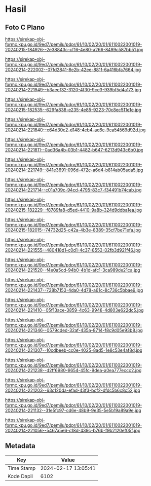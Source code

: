 # Hasil

## Foto C Plano

https://sirekap-obj-formc.kpu.go.id/9ed7/pemilu/pdpr/61/10/02/20/01/6110022001019-20240215-184926--2e38843c-cf16-4e80-a266-8499c587bb51.jpg

https://sirekap-obj-formc.kpu.go.id/9ed7/pemilu/pdpr/61/10/02/20/01/6110022001019-20240214-222002--07fd2841-8e2b-42ee-881f-6a416bfa7664.jpg

https://sirekap-obj-formc.kpu.go.id/9ed7/pemilu/pdpr/61/10/02/20/01/6110022001019-20240214-221949--b3aeef32-3120-4f30-9ce3-939bf5d4a173.jpg

https://sirekap-obj-formc.kpu.go.id/9ed7/pemilu/pdpr/61/10/02/20/01/6110022001019-20240215-182535--629fa838-e235-4e85-9223-70c8ec511e1e.jpg

https://sirekap-obj-formc.kpu.go.id/9ed7/pemilu/pdpr/61/10/02/20/01/6110022001019-20240214-221840--c64d30e2-d148-4cb4-ae6c-9ca54569d92d.jpg

https://sirekap-obj-formc.kpu.go.id/9ed7/pemilu/pdpr/61/10/02/20/01/6110022001019-20240214-221811--0ad36a4b-03b1-4482-b647-6213d943c6b0.jpg

https://sirekap-obj-formc.kpu.go.id/9ed7/pemilu/pdpr/61/10/02/20/01/6110022001019-20240214-221749--841e3691-096d-472c-a6d4-b814ab05ada5.jpg

https://sirekap-obj-formc.kpu.go.id/9ed7/pemilu/pdpr/61/10/02/20/01/6110022001019-20240214-221714--c01a709c-94cd-4795-83c7-f34491b74cab.jpg

https://sirekap-obj-formc.kpu.go.id/9ed7/pemilu/pdpr/61/10/02/20/01/6110022001019-20240215-182229--f8789fa8-d5ed-4410-9a8b-324d9ddba1ea.jpg

https://sirekap-obj-formc.kpu.go.id/9ed7/pemilu/pdpr/61/10/02/20/01/6110022001019-20240215-182015--74732d25-c42a-4b3e-8389-35cf7be71efa.jpg

https://sirekap-obj-formc.kpu.go.id/9ed7/pemilu/pdpr/61/10/02/20/01/6110022001019-20240214-221555--480418d1-c0d1-4c37-8553-02fb3d921f46.jpg

https://sirekap-obj-formc.kpu.go.id/9ed7/pemilu/pdpr/61/10/02/20/01/6110022001019-20240214-221520--f4e0a5cd-94b0-4b1d-afc1-3ca989de21ca.jpg

https://sirekap-obj-formc.kpu.go.id/9ed7/pemilu/pdpr/61/10/02/20/01/6110022001019-20240214-221437--728b7153-4da0-4d78-a61c-8c736c5bbae9.jpg

https://sirekap-obj-formc.kpu.go.id/9ed7/pemilu/pdpr/61/10/02/20/01/6110022001019-20240214-221410--05f13ace-3859-4c63-9948-4d803e622dc5.jpg

https://sirekap-obj-formc.kpu.go.id/9ed7/pemilu/pdpr/61/10/02/20/01/6110022001019-20240214-221346--0579cded-32af-435a-8714-f8c9d05e93b8.jpg

https://sirekap-obj-formc.kpu.go.id/9ed7/pemilu/pdpr/61/10/02/20/01/6110022001019-20240214-221307--10cdbeeb-cc0e-4025-8ad5-1e8c53e4af8d.jpg

https://sirekap-obj-formc.kpu.go.id/9ed7/pemilu/pdpr/61/10/02/20/01/6110022001019-20240214-221238--d2ff6980-9654-45fc-9dea-a0ea777eccc2.jpg

https://sirekap-obj-formc.kpu.go.id/9ed7/pemilu/pdpr/61/10/02/20/01/6110022001019-20240214-221203--63c120da-efad-43f3-bcf2-dfdc5b6c8c52.jpg

https://sirekap-obj-formc.kpu.go.id/9ed7/pemilu/pdpr/61/10/02/20/01/6110022001019-20240214-221132--31e5fc97-cd6e-48b9-9e35-5e5b19a89a9e.jpg

https://sirekap-obj-formc.kpu.go.id/9ed7/pemilu/pdpr/61/10/02/20/01/6110022001019-20240214-221056--5467a5e6-c18d-439c-b76b-f9b2120ef05f.jpg


## Metadata

| Key        | Value               |
| ---------- | ------------------- |
| Time Stamp | 2024-02-17 13:05:41 |
| Kode Dapil | 6102                |



